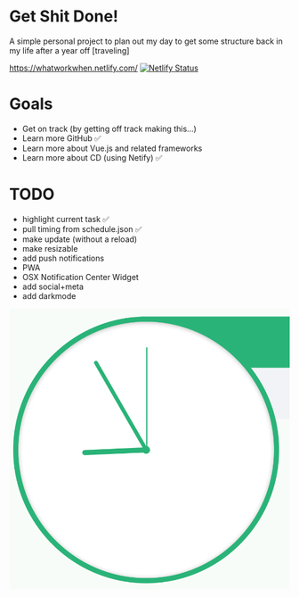 # Get Shit Done!

A simple personal project to plan out my day to get some structure back in my life after a year off [traveling]

https://whatworkwhen.netlify.com/
[![Netlify Status](https://api.netlify.com/api/v1/badges/526f143e-7205-4e67-9cc9-a145fc3dba09/deploy-status)](https://app.netlify.com/sites/whatworkwhen/deploys)

# Goals

* Get on track (by getting off track making this...)
* Learn more GitHub ✅
* Learn more about Vue.js and related frameworks
* Learn more about CD (using Netify) ✅

# TODO

* highlight current task ✅
* pull timing from schedule.json ✅
* make update (without a reload)
* make resizable
* add push notifications
* PWA
* OSX Notification Center Widget
* add social+meta
* add darkmode

![Icon](apple-touch-icon.png)